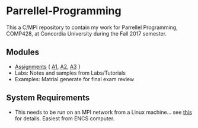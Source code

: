 # Parrellel-Programming
This a C/MPI repository to contain my work for Parrellel Programming, COMP428, at Concordia University during the Fall 2017 semester.

## Modules
- [Assignments](https://github.com/prince-chrismc/Parrellel-Programming/tree/master/Assignments) { [A1](https://github.com/prince-chrismc/Parrellel-Programming/tree/master/Assignments/A1), [A2](https://github.com/prince-chrismc/Parrellel-Programming/tree/master/Assignments/A2), [A3](https://github.com/prince-chrismc/Parrellel-Programming/tree/master/Assignments/A3) }
- Labs: Notes and samples from Labs/Tutorials
- Examples: Matrial generate for final exam review

## System Requirements
- This needs to be run on an MPI network from a Linux machine... see [this](https://github.com/prince-chrismc/Parrellel-Programming/blob/master/Labs/intro.md) for details. Easiest from ENCS computer.
